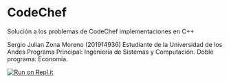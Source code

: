 # CodeChef
Solución a los problemas de CodeChef implementaciones en C++

Sergio Julian Zona Moreno (201914936)
Estudiante de la Universidad de los Andes
Programa Principal: Ingeniería de Sistemas y Computación.
Doble programa: Economía.

[![Run on Repl.it](https://repl.it/badge/github/SergioZona/CodeChef)](https://repl.it/github/SergioZona/CodeChef)